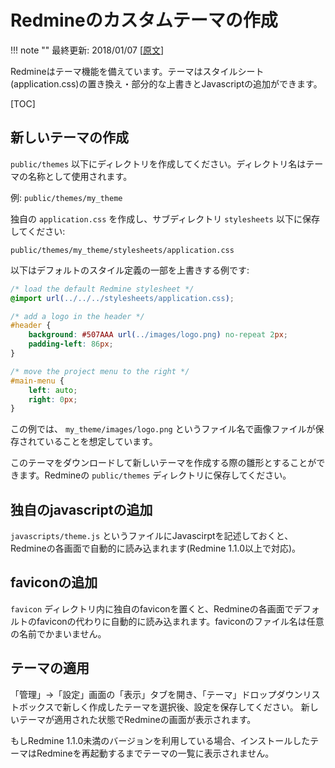 Redmineのカスタムテーマの作成
=============================

!!! note ""
    最終更新: 2018/01/07
    [[原文](http://www.redmine.org/projects/redmine/wiki/HowTo_create_a_custom_Redmine_theme/9)]

Redmineはテーマ機能を備えています。テーマはスタイルシート(application.css)の置き換え・部分的な上書きとJavascriptの追加ができます。

[TOC]

新しいテーマの作成
------------------

`public/themes` 以下にディレクトリを作成してください。ディレクトリ名はテーマの名称として使用されます。

例: `public/themes/my_theme`

独自の `application.css` を作成し、サブディレクトリ `stylesheets` 以下に保存してください:

``` text
public/themes/my_theme/stylesheets/application.css
```

以下はデフォルトのスタイル定義の一部を上書きする例です:

``` css
/* load the default Redmine stylesheet */
@import url(../../../stylesheets/application.css);

/* add a logo in the header */
#header {
    background: #507AAA url(../images/logo.png) no-repeat 2px;
    padding-left: 86px;
}

/* move the project menu to the right */
#main-menu {
    left: auto;
    right: 0px;
}
```

この例では、 `my_theme/images/logo.png` というファイル名で画像ファイルが保存されていることを想定しています。

このテーマをダウンロードして新しいテーマを作成する際の雛形とすることができます。Redmineの `public/themes` ディレクトリに保存してください。

独自のjavascriptの追加
----------------------

`javascripts/theme.js` というファイルにJavascirptを記述しておくと、Redmineの各画面で自動的に読み込まれます(Redmine 1.1.0以上で対応)。

faviconの追加
-------------

`favicon` ディレクトリ内に独自のfaviconを置くと、Redmineの各画面でデフォルトのfaviconの代わりに自動的に読み込まれます。faviconのファイル名は任意の名前でかまいません。

テーマの適用
------------

「管理」→「設定」画面の「表示」タブを開き、「テーマ」ドロップダウンリストボックスで新しく作成したテーマを選択後、設定を保存してください。
新しいテーマが適用された状態でRedmineの画面が表示されます。

もしRedmine 1.1.0未満のバージョンを利用している場合、インストールしたテーマはRedmineを再起動するまでテーマの一覧に表示されません。
